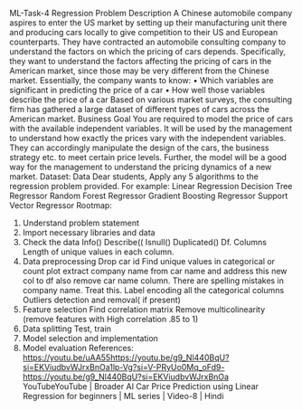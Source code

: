 ML-Task-4
Regression
Problem Description
A Chinese automobile company aspires to enter the US market by setting up their manufacturing unit there and producing cars locally to give competition to their US and European counterparts. They have contracted an automobile consulting company to understand the factors on which the pricing of cars depends. Specifically, they want to understand the factors affecting the pricing of cars in the American market, since those may be very different from the Chinese market. Essentially, the company wants to know:
• Which variables are significant in predicting the price of a car
• How well those variables describe the price of a car
Based on various market surveys, the consulting firm has gathered a large dataset of different types of cars across the American market.
Business Goal
You are required to model the price of cars with the available independent variables. It will be used by the management to understand how exactly the prices vary with the independent variables. They can accordingly manipulate the design of the cars, the business strategy etc. to meet certain price levels. Further, the model will be a good way for the management to
understand the pricing dynamics of a new market.
Dataset:  Data
Dear students,
Apply any 5 algorithms to the regression problem provided.
For example:
Linear Regression
Decision Tree Regressor
Random Forest Regressor
Gradient Boosting Regressor
Support Vector Regressor
Rootmap:
1. Understand problem statement
2. Import necessary libraries and data
3.  Check the data
Info()
Describe((
Isnull()
Duplicated()
Df. Columns
Length of unique values in each column.
4. Data preprocessing
Drop car id
Find unique values in categorical or count plot
extract company name from car name and address this new col to df also remove car name column.
There are spelling mistakes in company name. Treat this.
Label encoding all the categorical columns
Outliers detection and removal( if present)
5. Feature selection
Find correlation matrix
Remove multicolinearity (remove features with High correlation .85 to 1)
6. Data splitting
Test, train
7. Model selection and implementation
8. Model evaluation
References:
https://youtu.be/uAA55https://youtu.be/g9_Nl440BqU?si=EKViudbvWJrxBnOa1lp-Vg?si=V-PRyUo0Mq_oFd9-
https://youtu.be/g9_Nl440BqU?si=EKViudbvWJrxBnOa
YouTubeYouTube | Broader AI
Car Price Prediction using Linear Regression for beginners | ML series |  Video-8 | Hindi 

